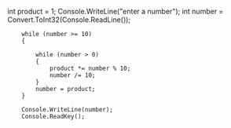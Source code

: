    int product = 1;
        Console.WriteLine("enter a number");
        int number = Convert.ToInt32(Console.ReadLine());

        while (number >= 10)
        {
           
            while (number > 0)
            {
                product *= number % 10;
                number /= 10;
            }
            number = product;
        }

        Console.WriteLine(number);
        Console.ReadKey();